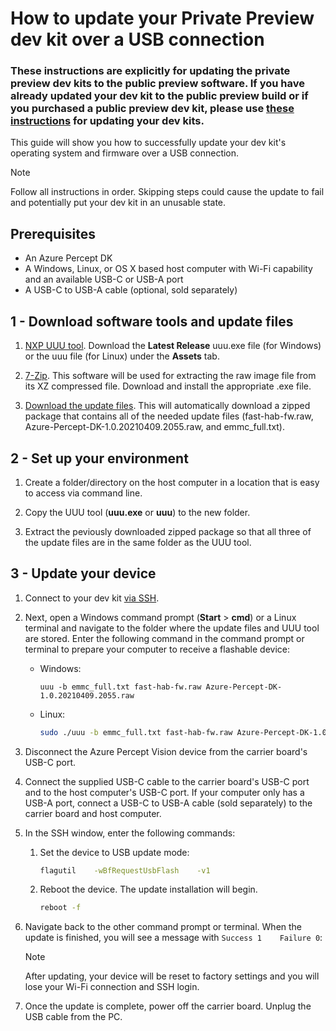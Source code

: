 # How to update your Private Preview dev kit over a USB connection

### These instructions are explicitly for updating the private preview dev kits to the public preview software. If you have already updated your dev kit to the public preview build or if you purchased a public preview dev kit, please use [these instructions](https://docs.microsoft.com/en-us/azure/azure-percept/how-to-set-up-over-the-air-updates) for updating your dev kits. 

This guide will show you how to successfully update your dev kit's operating system and firmware over a USB connection.

> [!NOTE]
> Follow all instructions in order. Skipping steps could cause the update to fail and potentially put your dev kit in an unusable state.

## Prerequisites

- An Azure Percept DK
- A Windows, Linux, or OS X based host computer with Wi-Fi capability and an available USB-C or USB-A port
- A USB-C to USB-A cable (optional, sold separately)

## 1 - Download software tools and update files

1. [NXP UUU tool](https://github.com/NXPmicro/mfgtools/releases). Download the **Latest Release** uuu.exe file (for Windows) or the uuu file (for Linux) under the **Assets** tab.

1. [7-Zip](https://www.7-zip.org/). This software will be used for extracting the raw image file from its XZ compressed file. Download and install the appropriate .exe file.

1. [Download the update files](https://go.microsoft.com/fwlink/?linkid=2155734). This will automatically download a zipped package that contains all of the needed update files (fast-hab-fw.raw, Azure-Percept-DK-1.0.20210409.2055.raw, and emmc_full.txt).


## 2 - Set up your environment

1. Create a folder/directory on the host computer in a location that is easy to access via command line.

1. Copy the UUU tool (**uuu.exe** or **uuu**) to the new folder.

1. Extract the peviously downloaded zipped package so that all three of the update files are in the same folder as the UUU tool.

## 3 - Update your device

1. Connect to your dev kit [via SSH](./update-your-devkit-today/private-preview-update-instructions.md).

1. Next, open a Windows command prompt (**Start** > **cmd**) or a Linux terminal and navigate to the folder where the update files and UUU tool are stored. Enter the following command in the command prompt or terminal to prepare your computer to receive a flashable device:

    - Windows:

        ```console
        uuu -b emmc_full.txt fast-hab-fw.raw Azure-Percept-DK-1.0.20210409.2055.raw 
        ```

    - Linux:

        ```bash
        sudo ./uuu -b emmc_full.txt fast-hab-fw.raw Azure-Percept-DK-1.0.20210409.2055.raw
        ```

1. Disconnect the Azure Percept Vision device from the carrier board's USB-C port.

1. Connect the supplied USB-C cable to the carrier board's USB-C port and to the host computer's USB-C port. If your computer only has a USB-A port, connect a USB-C to USB-A cable (sold separately) to the carrier board and host computer.

1. In the SSH window, enter the following commands:

    1. Set the device to USB update mode:

        ```bash
        flagutil    -wBfRequestUsbFlash    -v1
        ```

    1. Reboot the device. The update installation will begin.

        ```bash
        reboot -f
        ```

1. Navigate back to the other command prompt or terminal. When the update is finished, you will see a message with ```Success 1    Failure 0```:

    > [!NOTE]
    > After updating, your device will be reset to factory settings and you will lose your Wi-Fi connection and SSH login.

1. Once the update is complete, power off the carrier board. Unplug the USB cable from the PC.
